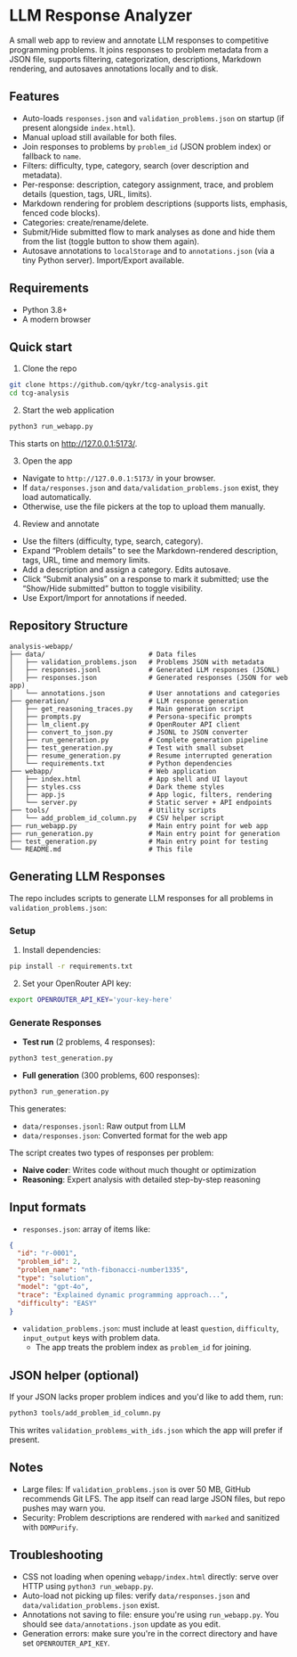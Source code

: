 # LLM Response Analyzer

A small web app to review and annotate LLM responses to competitive programming problems. It joins responses to problem metadata from a JSON file, supports filtering, categorization, descriptions, Markdown rendering, and autosaves annotations locally and to disk.

## Features
- Auto-loads `responses.json` and `validation_problems.json` on startup (if present alongside `index.html`).
- Manual upload still available for both files.
- Join responses to problems by `problem_id` (JSON problem index) or fallback to `name`.
- Filters: difficulty, type, category, search (over description and metadata).
- Per-response: description, category assignment, trace, and problem details (question, tags, URL, limits).
- Markdown rendering for problem descriptions (supports lists, emphasis, fenced code blocks).
- Categories: create/rename/delete.
- Submit/Hide submitted flow to mark analyses as done and hide them from the list (toggle button to show them again).
- Autosave annotations to `localStorage` and to `annotations.json` (via a tiny Python server). Import/Export available.

## Requirements
- Python 3.8+
- A modern browser

## Quick start
1) Clone the repo

```bash
git clone https://github.com/qykr/tcg-analysis.git
cd tcg-analysis
```

2) Start the web application

```bash
python3 run_webapp.py
```

This starts on http://127.0.0.1:5173/.

3) Open the app
- Navigate to `http://127.0.0.1:5173/` in your browser.
- If `data/responses.json` and `data/validation_problems.json` exist, they load automatically.
- Otherwise, use the file pickers at the top to upload them manually.

4) Review and annotate
- Use the filters (difficulty, type, search, category).
- Expand “Problem details” to see the Markdown-rendered description, tags, URL, time and memory limits.
- Add a description and assign a category. Edits autosave.
- Click “Submit analysis” on a response to mark it submitted; use the “Show/Hide submitted” button to toggle visibility.
- Use Export/Import for annotations if needed.

## Repository Structure
```
analysis-webapp/
├── data/                          # Data files
│   ├── validation_problems.json   # Problems JSON with metadata
│   ├── responses.jsonl            # Generated LLM responses (JSONL)
│   ├── responses.json             # Generated responses (JSON for web app)
│   └── annotations.json           # User annotations and categories
├── generation/                    # LLM response generation
│   ├── get_reasoning_traces.py    # Main generation script
│   ├── prompts.py                 # Persona-specific prompts
│   ├── lm_client.py               # OpenRouter API client
│   ├── convert_to_json.py         # JSONL to JSON converter
│   ├── run_generation.py          # Complete generation pipeline
│   ├── test_generation.py         # Test with small subset
│   ├── resume_generation.py       # Resume interrupted generation
│   └── requirements.txt           # Python dependencies
├── webapp/                        # Web application
│   ├── index.html                 # App shell and UI layout
│   ├── styles.css                 # Dark theme styles
│   ├── app.js                     # App logic, filters, rendering
│   └── server.py                  # Static server + API endpoints
├── tools/                         # Utility scripts
│   └── add_problem_id_column.py   # CSV helper script
├── run_webapp.py                  # Main entry point for web app
├── run_generation.py              # Main entry point for generation
├── test_generation.py             # Main entry point for testing
└── README.md                      # This file
```

## Generating LLM Responses
The repo includes scripts to generate LLM responses for all problems in `validation_problems.json`:

### Setup
1) Install dependencies:
```bash
pip install -r requirements.txt
```

2) Set your OpenRouter API key:
```bash
export OPENROUTER_API_KEY='your-key-here'
```

### Generate Responses
- **Test run** (2 problems, 4 responses):
```bash
python3 test_generation.py
```

- **Full generation** (300 problems, 600 responses):
```bash
python3 run_generation.py
```

This generates:
- `data/responses.jsonl`: Raw output from LLM
- `data/responses.json`: Converted format for the web app

The script creates two types of responses per problem:
- **Naive coder**: Writes code without much thought or optimization
- **Reasoning**: Expert analysis with detailed step-by-step reasoning

## Input formats
- `responses.json`: array of items like:

```json
{
  "id": "r-0001",
  "problem_id": 2,
  "problem_name": "nth-fibonacci-number1335",
  "type": "solution",
  "model": "gpt-4o",
  "trace": "Explained dynamic programming approach...",
  "difficulty": "EASY"
}
```

- `validation_problems.json`: must include at least `question`, `difficulty`, `input_output` keys with problem data.
  - The app treats the problem index as `problem_id` for joining.

## JSON helper (optional)
If your JSON lacks proper problem indices and you'd like to add them, run:

```bash
python3 tools/add_problem_id_column.py
```

This writes `validation_problems_with_ids.json` which the app will prefer if present.

## Notes
- Large files: If `validation_problems.json` is over 50 MB, GitHub recommends Git LFS. The app itself can read large JSON files, but repo pushes may warn you.
- Security: Problem descriptions are rendered with `marked` and sanitized with `DOMPurify`.

## Troubleshooting
- CSS not loading when opening `webapp/index.html` directly: serve over HTTP using `python3 run_webapp.py`.
- Auto-load not picking up files: verify `data/responses.json` and `data/validation_problems.json` exist.
- Annotations not saving to file: ensure you're using `run_webapp.py`. You should see `data/annotations.json` update as you edit.
- Generation errors: make sure you're in the correct directory and have set `OPENROUTER_API_KEY`.
